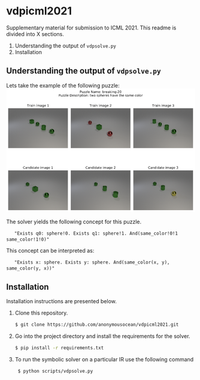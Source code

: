 # vdpicml2021
Supplementary material for submission to ICML 2021.
This readme is divided into X sections.
1. Understanding the output of `vdpsolve.py`
1. Installation


## Understanding the output of `vdpsolve.py`

Lets take the example of the following puzzle:
![clevr-sample.png](clevr-sample.png)

The solver yields the following concept for this puzzle.
```plaintext
   "Exists q0: sphere!0. Exists q1: sphere!1. And(same_color!0!1 same_color!1!0)"
```
This concept can be interpreted as:
```plaintext
   "Exists x: sphere. Exists y: sphere. And(same_color(x, y), same_color(y, x))"
```

## Installation
Installation instructions are presented below.
1. Clone this repository.
    ```bash
    $ git clone https://github.com/anonymousocean/vdpicml2021.git
    ```
2. Go into the project directory and install the requirements for the solver.
    ```bash
    $ pip install -r requirements.txt
    ```
3. To run the symbolic solver on a particular IR use the following command
    ```bash
     $ python scripts/vdpsolve.py
    ```
